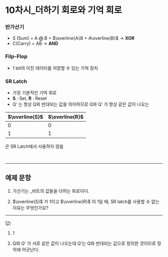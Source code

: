 <!-- @format -->

# **10차시\_더하기 회로와 기억 회로**

### 반가산기

- S (Sum) = A ⨁ B = $\overline{A}B + A\overline{B}$ → **XOR**
- C(Carry) = AB → **AND**

### **Filp-Flop**

- 1 bit의 이진 데이터를 저장할 수 있는 기억 장치

### SR Latch

- 가장 기본적인 기억 회로
- **S** : Set, **R** : Reset
- Q’ 는 항상 Q와 반대되는 값을 의미하므로 Q와 Q’ 가 항상 같은 값이 나오는

| $\overline{S}$ | $\overline{R}$ |
| -------------- | -------------- |
| 0              | 0              |
| 1              | 1              |

은 SR Latch에서 사용하지 않음

</br>

---

## 예제 문항

1. 가산기는 \_비트의 값들을 더하는 회로이다.

2. $\overline{S}$ 가 1이고 $\overline{R}$ 이 1일 때, SR latch를 사용할 수 없는 이유는 무엇인가요?

---

답)

1. 1

2. Q와 Q’ 가 서로 같은 값이 나오는데 Q’는 Q와 반대되는 값으로 정의한 것이므로 정의에 어긋난다.
